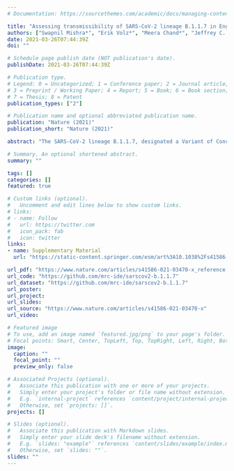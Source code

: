 ```yaml
---
# Documentation: https://sourcethemes.com/academic/docs/managing-content/

title: "Assessing transmissibility of SARS-CoV-2 lineage B.1.1.7 in England"
authors: ["Swapnil Mishra*", "Erik Volz*", "Meera Chand*", "Jeffrey C. Barrett*", "Robert Johnson*", "Lily Geidelberg", "Wes R. Hinsley", "Daniel J. Laydon", "Gavin Dabrera", "Áine O’Toole", "Roberto Amato", "Manon Ragonnet-Cronin", "Ian Harrison", "Ben Jackson", "Cristina V. Ariani", "Olivia Boyd", "Nicholas J. Loman", "John T. McCrone", "Sónia Gonçalves", "David Jorgensen", "Richard Myers", "Verity Hill", "David K. Jackson", "Katy Gaythorpe", "Natalie Groves", "John Sillitoe" ,   "Dominic P. Kwiatkowski", "The COVID-19 Genomics UK (COG-UK) consortium", "Seth Flaxman", "Oliver Ratmann", "Samir Bhatt", "Susan Hopkins", "Axel Gandy*", "Andrew Rambaut*", "Neil M. Ferguson*"]
date: 2021-03-26T07:44:39Z
doi: ""

# Schedule page publish date (NOT publication's date).
publishDate: 2021-03-26T07:44:39Z

# Publication type.
# Legend: 0 = Uncategorized; 1 = Conference paper; 2 = Journal article;
# 3 = Preprint / Working Paper; 4 = Report; 5 = Book; 6 = Book section;
# 7 = Thesis; 8 = Patent
publication_types: ["2"]

# Publication name and optional abbreviated publication name.
publication: "Nature (2021)"
publication_short: "Nature (2021)"

abstract: "The SARS-CoV-2 lineage B.1.1.7, designated a Variant of Concern 202012/01 (VOC) by Public Health England1, originated in the UK in late Summer to early Autumn 20202. Whole genome SARS-CoV-2 sequence data collected from community-based diagnostic testing shows an unprecedentedly rapid expansion of the B.1.1.7 lineage during Autumn 2020, suggesting a selective advantage. We find that changes in VOC frequency inferred from genetic data correspond closely to changes inferred by S-gene target failures (SGTF) in community-based diagnostic PCR testing. Analysis of trends in SGTF and non-SGTF case numbers in local areas across England shows that the VOC has higher transmissibility than non-VOC lineages, even if the VOC has a different latent period or generation time. The SGTF data indicate a transient shift in the age composition of reported cases, with a larger share of under 20 year olds among reported VOC than non-VOC cases. Time-varying reproduction numbers for the VOC and cocirculating lineages were estimated using SGTF and genomic data. The best supported models did not indicate a substantial difference in VOC transmissibility among different age groups. There is a consensus among all analyses that the VOC has a substantial transmission advantage with a 50% to 100% higher reproduction number. "

# Summary. An optional shortened abstract.
summary: ""

tags: []
categories: []
featured: true

# Custom links (optional).
#   Uncomment and edit lines below to show custom links.
# links:
# - name: Follow
#   url: https://twitter.com
#   icon_pack: fab
#   icon: twitter
links:
- name: Supplementary Material
  url: "https://static-content.springer.com/esm/art%3A10.1038%2Fs41586-021-03470-x/MediaObjects/41586_2021_3470_MOESM1_ESM.pdf"

url_pdf: "https://www.nature.com/articles/s41586-021-03470-x_reference.pdf"
url_code: "https://github.com/mrc-ide/sarscov2-b.1.1.7"
url_dataset: "https://github.com/mrc-ide/sarscov2-b.1.1.7"
url_poster:
url_project: 
url_slides:
url_source: "https://www.nature.com/articles/s41586-021-03470-x"
url_video:

# Featured image
# To use, add an image named `featured.jpg/png` to your page's folder. 
# Focal points: Smart, Center, TopLeft, Top, TopRight, Left, Right, BottomLeft, Bottom, BottomRight.
image:
  caption: ""
  focal_point: ""
  preview_only: false

# Associated Projects (optional).
#   Associate this publication with one or more of your projects.
#   Simply enter your project's folder or file name without extension.
#   E.g. `internal-project` references `content/project/internal-project/index.md`.
#   Otherwise, set `projects: []`.
projects: []

# Slides (optional).
#   Associate this publication with Markdown slides.
#   Simply enter your slide deck's filename without extension.
#   E.g. `slides: "example"` references `content/slides/example/index.md`.
#   Otherwise, set `slides: ""`.
slides: ""
---
```

